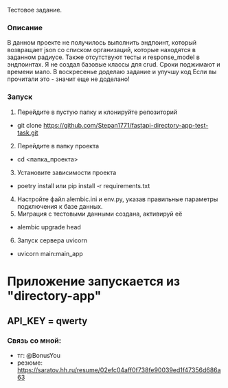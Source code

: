 Тестовое задание.

### Описание
В данном проекте не получилось выполнить эндпоинт, который
возвращает json со списком организаций, которые
находятся в заданном радиусе.
Также отсутствуют тесты и response_model в эндпоинтах.
Я не создал базовые классы для crud.
Сроки поджимают и времени мало.
В воскресенье доделаю задание и улучшу код
Если вы прочитали это - значит еще не доделано!

### Запуск
1. Перейдите в пустую папку и клонируйте репозиторий
 - git clone https://github.com/Stepan1771/fastapi-directory-app-test-task.git
2. Перейдите в папку проекта
 - cd <папка_проекта>
3. Установите зависимости проекта
 - poetry install или pip install -r requirements.txt
4. Настройте файл alembic.ini и env.py, указав правильные параметры подключения к базе данных.
5. Миграция с тестовыми данными создана, активируй её
 - alembic upgrade head
6. Запуск сервера uvicorn
 - uvicorn main:main_app

# Приложение запускается из "directory-app"

## API_KEY = qwerty 


### Связь со мной:
- тг: @BonusYou
- резюме: https://saratov.hh.ru/resume/02efc04aff0f738fe90039ed1f47356d686a63

